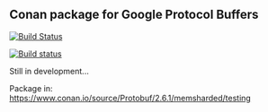 Conan package for Google Protocol Buffers
--------------------------------------------

[![Build Status](https://travis-ci.org/memsharded/conan-protobuf.svg?branch=master)](https://travis-ci.org/memsharded/conan-protobuf)

[![Build status](https://ci.appveyor.com/api/projects/status/3mj06qm32q2c0pgl?svg=true)](https://ci.appveyor.com/project/memsharded/conan-protobuf)


Still in development...

Package in: https://www.conan.io/source/Protobuf/2.6.1/memsharded/testing



